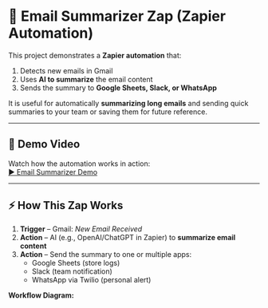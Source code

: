 # 📧 Email Summarizer Zap (Zapier Automation)

This project demonstrates a **Zapier automation** that:
1. Detects new emails in Gmail
2. Uses **AI to summarize** the email content
3. Sends the summary to **Google Sheets, Slack, or WhatsApp**

It is useful for automatically **summarizing long emails** and sending quick summaries to your team or saving them for future reference.

---

## 🎥 Demo Video

Watch how the automation works in action:  
[▶ Email Summarizer Demo](demo_videos/email_summarizer_demo.mp4)

---

## ⚡ How This Zap Works

1. **Trigger** – Gmail: *New Email Received*  
2. **Action** – AI (e.g., OpenAI/ChatGPT in Zapier) to **summarize email content**  
3. **Action** – Send the summary to one or multiple apps:  
   - Google Sheets (store logs)  
   - Slack (team notification)  
   - WhatsApp via Twilio (personal alert)  

**Workflow Diagram:**

